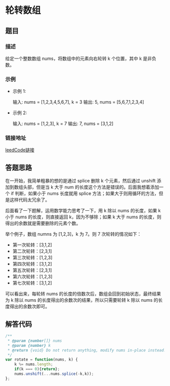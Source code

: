 # 轮转数组

## 题目

### 描述
给定一个整数数组 nums，将数组中的元素向右轮转 k 个位置，其中 k 是非负数。

### 示例

- 示例 1:

    输入: nums = [1,2,3,4,5,6,7], k = 3
    输出: 5, nums = [5,6,7,1,2,3,4]
- 示例 2:

    输入: nums = [1,2,3], k = 7
    输出: 7, nums = [3,1,2]

### 链接地址

[leedCode链接](https://leetcode.cn/problems/rotate-array/description/?envType=study-plan-v2&envId=top-interview-150)

## 答题思路

在一开始，我简单粗暴的想的是通过 splice 删除 k 个元素，然后通过 unshift 添加到数组头部，但是当 k 大于 num 的长度这个方法是错误的。后面我想着添加一个 if 判断，如果小于 nums 长度就用 splice 方法；如果大于则用循环的方法，但是这样代码太冗余了。

后面看了一下题解，运用数学能力思考了一下，用 k 除以 nums 的长度，如果 k 小于 nums 的长度，则直接返回 k，因为不够除；如果 k 大于 nums 的长度，则得出的余数就是需要删除的元素个数。

举个例子，数组 numns 为 [1,2,3]，k 为 7。则 7 次轮转的情况如下：

- 第一次轮转：[3,1,2]
- 第二次轮转：[2,3,1]
- 第三次轮转：[1,2,3]
- 第四次轮转：[3,1,2]
- 第五次轮转：[2,3,1]
- 第六次轮转：[1,2,3]
- 第七次轮转：[3,1,2]

可以看出来，每轮转 nums 的长度的倍数次后，数组会回到初始状态，最终结果为 k 除以 nums 的长度得出的余数次的结果，所以只需要轮转 k 除以 nums 的长度得出的余数次即可。

## 解答代码
```js
/**
 * @param {number[]} nums
 * @param {number} k
 * @return {void} Do not return anything, modify nums in-place instead.
 */
var rotate = function(nums, k) {
    k %= nums.length;
    if(k === 0){return};
	nums.unshift(...nums.splice(-k,k));
};
```